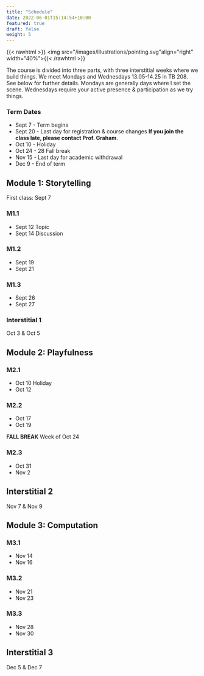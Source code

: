 ```yaml
---
title: "Schedule"
date: 2022-06-01T15:14:54+10:00
featured: true
draft: false
weight: 5
---
```


{{< rawhtml >}}
<img src="/images/illustrations/pointing.svg"align="right" width="40%"></img>{{< /rawhtml >}}

The course is divided into three parts, with three interstitial weeks where we build things. We meet Mondays and Wednesdays 13.05-14.25 in TB 208. See below for further details. Mondays are generally days where I set the scene. Wednesdays require your active presence & participation as we try things.

### Term Dates

+ Sept 7 - Term begins
+ Sept 20 - Last day for registration & course changes **If you join the class late, please contact Prof. Graham**.
+ Oct 10 - Holiday
+ Oct 24 - 28 Fall break
+ Nov 15 - Last day for academic withdrawal
+ Dec 9 - End of term

## Module 1: Storytelling

First class: Sept 7

### M1.1
+ Sept 12 Topic
+ Sept 14 Discussion

### M1.2
+ Sept 19
+ Sept 21

### M1.3
+ Sept 26
+ Sept 27

### Interstitial 1

Oct 3 & Oct 5

## Module 2: Playfulness

### M2.1
+ Oct 10 Holiday
+ Oct 12

### M2.2
+ Oct 17
+ Oct 19

**FALL BREAK** Week of Oct 24

### M2.3
+ Oct 31
+ Nov 2

## Interstitial 2

Nov 7 & Nov 9

## Module 3: Computation

### M3.1
+ Nov 14
+ Nov 16

### M3.2
+ Nov 21
+ Nov 23

### M3.3
+ Nov 28
+ Nov 30

## Interstitial 3

Dec 5 & Dec 7
